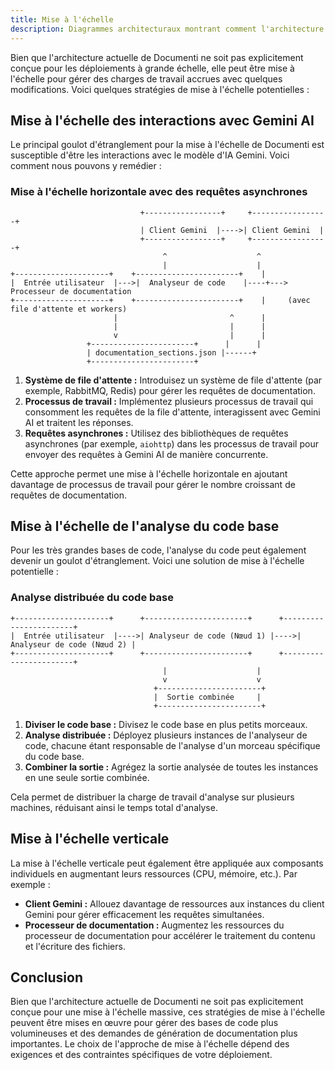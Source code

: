 ```yaml
---
title: Mise à l'échelle
description: Diagrammes architecturaux montrant comment l'architecture de Documenti est conçue pour être mise à l'échelle.
---
```


Bien que l'architecture actuelle de Documenti ne soit pas explicitement conçue pour les déploiements à grande échelle, elle peut être mise à l'échelle pour gérer des charges de travail accrues avec quelques modifications. Voici quelques stratégies de mise à l'échelle potentielles :

## Mise à l'échelle des interactions avec Gemini AI

Le principal goulot d'étranglement pour la mise à l'échelle de Documenti est susceptible d'être les interactions avec le modèle d'IA Gemini. Voici comment nous pouvons y remédier :

### Mise à l'échelle horizontale avec des requêtes asynchrones

```
                             +-----------------+     +-----------------+
                             | Client Gemini  |---->| Client Gemini  |
                             +-----------------+     +-----------------+
                                  ^                    ^
                                  |                    |
+---------------------+    +-----------------------+    |
|  Entrée utilisateur  |--->|  Analyseur de code    |----+--->  Processeur de documentation  
+---------------------+    +-----------------------+    |     (avec file d'attente et workers)
                       |                         ^      |
                       |                         |      |
                       v                         |      |
                 +-----------------------+      |      |
                 | documentation_sections.json |------+
                 +-----------------------+           
```

1. **Système de file d'attente :** Introduisez un système de file d'attente (par exemple, RabbitMQ, Redis) pour gérer les requêtes de documentation.
2. **Processus de travail :** Implémentez plusieurs processus de travail qui consomment les requêtes de la file d'attente, interagissent avec Gemini AI et traitent les réponses.
3. **Requêtes asynchrones :** Utilisez des bibliothèques de requêtes asynchrones (par exemple, `aiohttp`) dans les processus de travail pour envoyer des requêtes à Gemini AI de manière concurrente.

Cette approche permet une mise à l'échelle horizontale en ajoutant davantage de processus de travail pour gérer le nombre croissant de requêtes de documentation.

## Mise à l'échelle de l'analyse du code base

Pour les très grandes bases de code, l'analyse du code peut également devenir un goulot d'étranglement. Voici une solution de mise à l'échelle potentielle :

### Analyse distribuée du code base

```
+---------------------+      +-----------------------+      +-----------------------+
|  Entrée utilisateur  |---->| Analyseur de code (Nœud 1) |---->| Analyseur de code (Nœud 2) |
+---------------------+      +-----------------------+      +-----------------------+
                                  |                    |
                                  v                    v
                                +-----------------------+
                                |  Sortie combinée     |
                                +-----------------------+
```

1. **Diviser le code base :** Divisez le code base en plus petits morceaux.
2. **Analyse distribuée :** Déployez plusieurs instances de l'analyseur de code, chacune étant responsable de l'analyse d'un morceau spécifique du code base.
3. **Combiner la sortie :** Agrégez la sortie analysée de toutes les instances en une seule sortie combinée.

Cela permet de distribuer la charge de travail d'analyse sur plusieurs machines, réduisant ainsi le temps total d'analyse.

## Mise à l'échelle verticale

La mise à l'échelle verticale peut également être appliquée aux composants individuels en augmentant leurs ressources (CPU, mémoire, etc.). Par exemple :

- **Client Gemini :** Allouez davantage de ressources aux instances du client Gemini pour gérer efficacement les requêtes simultanées.
- **Processeur de documentation :** Augmentez les ressources du processeur de documentation pour accélérer le traitement du contenu et l'écriture des fichiers.

## Conclusion

Bien que l'architecture actuelle de Documenti ne soit pas explicitement conçue pour une mise à l'échelle massive, ces stratégies de mise à l'échelle peuvent être mises en œuvre pour gérer des bases de code plus volumineuses et des demandes de génération de documentation plus importantes. Le choix de l'approche de mise à l'échelle dépend des exigences et des contraintes spécifiques de votre déploiement.




